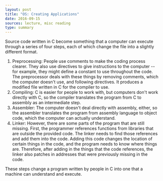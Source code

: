 ```yaml
---
layout: post
title: "OS: Creating Applications"
date: 2016-09-15
sources: lecture, misc reading
type: summary
---
```


Source code written in C become something that a computer can execute through a series of four steps, each of which change the file into a slightly different format.
1. Preprocessing: People use comments to make the coding process clearer. They also use directives to give instructions to the computer -- for example, they might define a constant to use throughout the code. The preprocessor deals with these things by removing comments, which the computer doesn't use, and following directives. It produces a modified file written in C for the compiler to use.
2. Compiling: C is easier for people to work with, but computers don't work directly with C, so the compiler translates the program from C to assembly as an intermediate step.
3. Assembler: The computer doesn't deal directly with assembly, either, so the assembler translates the program from assembly language to object code, which the computer can actually understand.
4. Linker: However, there are some parts of the program that are still missing. First, the programmer references functions from libraries that are outside the provided code. The linker needs to find those references and add them into the code. Adding this code changes the location of certain things in the code, and the program needs to know where things are. Therefore, after adding in the things that the code references, the linker also patches in addresses that were previously missing in the code.

These steps change a program written by people in C into one that a machine can understand and execute.

